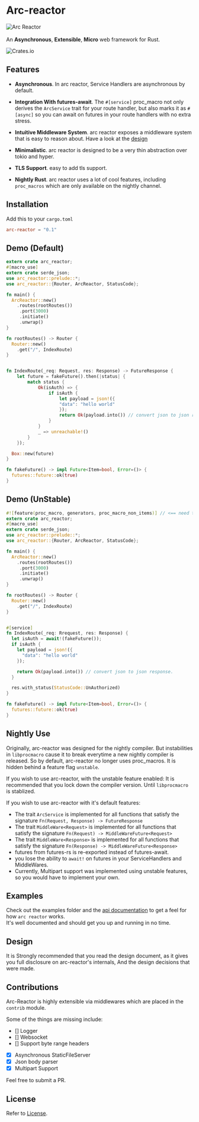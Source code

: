 # Arc-reactor

![Arc Reactor](https://preview.ibb.co/dFjdxH/Arc_reactor.png "Arc-Reactor: Asynchronous, Extensible, Micro web framework for Rust.")
<br/><br/>
An **Asynchronous**, **Extensible**, **Micro** web framework for Rust.

![Crates.io](https://img.shields.io/crates/d/arc-reactor.svg)

## Features

* **Asynchronous**. In arc reactor, Service Handlers are asynchronous by default.

* **Integration With futures-await**. The `#[service]` proc_macro not only derives the `ArcService` trait for your route handler, but also marks it as `#[async]` so you can await on futures in your route handlers with no extra stress.

* **Intuitive Middleware System**. arc reactor exposes a middleware system that is easy to reason about. Have a look at the [design](./DESIGN.md)

* **Minimalistic**. arc reactor is designed to be a very thin abstraction over tokio and hyper.

* **TLS Support**. easy to add tls support.

* **Nightly Rust**. arc reactor uses a lot of cool features, including `proc_macros` which are only available on the nightly channel.

## Installation

Add this to your `cargo.toml`

```toml
arc-reactor = "0.1"
```

## Demo (Default)

```rust
extern crate arc_reactor;
#[macro_use]
extern crate serde_json;
use arc_reactor::prelude::*;
use arc_reactor::{Router, ArcReactor, StatusCode};

fn main() {
  ArcReactor::new()
    .routes(rootRoutes())
     .port(3000)
     .initiate()
     .unwrap()
}

fn rootRoutes() -> Router {
  Router::new()
    .get("/", IndexRoute)
}


fn IndexRoute(_req: Request, res: Response) -> FutureResponse {
	let future = fakeFuture().then(|status| {
		match status {
			Ok(isAuth) => {
				if isAuth {
    				let payload = json!({
    			  	"data": "hello world"
    				});
    				return Ok(payload.into()) // convert json to json response.
  				}
			}
			_ => unreachable!()
		}
	});

  Box::new(future)
}

fn fakeFuture() -> impl Future<Item=bool, Error=()> {
  futures::future::ok(true)
}
```

## Demo (UnStable)

```rust
#![feature(proc_macro, generators, proc_macro_non_items)] // <== need to add this.
extern crate arc_reactor;
#[macro_use]
extern crate serde_json;
use arc_reactor::prelude::*;
use arc_reactor::{Router, ArcReactor, StatusCode};

fn main() {
  ArcReactor::new()
    .routes(rootRoutes())
     .port(3000)
     .initiate()
     .unwrap()
}

fn rootRoutes() -> Router {
  Router::new()
    .get("/", IndexRoute)
}


#[service]
fn IndexRoute(_req: Rrequest, res: Response) {
  let isAuth = await!(fakeFuture());
  if isAuth {
    let payload = json!({
      "data": "hello world"
    });

    return Ok(payload.into()) // convert json to json response.
  }

  res.with_status(StatusCode::UnAuthorized)
}

fn fakeFuture() -> impl Future<Item=bool, Error=()> {
  futures::future::ok(true)
}
```

## Nightly Use

Originally, arc-reactor was designed for the nightly compiler.
But instabilities in `libprocmacro` cause it to break everytime a new nightly compiler is released.
So by default, arc-reactor no longer uses proc_macros. It is hidden behind a feature flag `unstable`.

If you wish to use arc-reactor, with the unstable feature enabled:
It is recommended that you lock down the compiler version. Until `libprocmacro` is stablized.

If you wish to use arc-reactor with it's default features:
  - The trait `ArcService` is implemented for all functions that satisfy the signature `Fn(Request, Response) -> FutureResponse`
  - The trait `MiddleWare<Request>` is implemented for all functions that satisfy the signature `Fn(Request) -> MiddleWareFuture<Request>`
  - The trait `MiddleWare<Response>` is implemented for all functions that satisfy the signature `Fn(Response) -> MiddleWareFuture<Response>`
  - futures from futures-rs is re-exported instead of futures-await.
  - you lose the ability to `await!` on futures in your ServiceHandlers and MiddleWares.
  - Currently, Multipart support was implemented using unstable features, so you would have to implement your own.

## Examples

Check out the examples folder and the [api documentation](https://docs.rs/arc-reactor/~0.1) to get a feel for how `arc reactor` works.
<br>
It's well documented and should get you up and running in no time.

## Design
It is Strongly recommended that you read the design document, as it gives you full disclosure on arc-reactor's internals,
And the design decisions that were made.

## Contributions
Arc-Reactor is highly extensible via middlewares which are placed in the `contrib` module.

Some of the things are missing include:
 - [] Logger
 - [] Websocket
 - [] Support byte range headers
 - [x] Asynchronous StaticFileServer
 - [x] Json body parser
 - [x] Multipart Support

Feel free to submit a PR.

## License

Refer to [License](https://github.com/SeunLanLege/arc-reactor/blob/master/LICENSE).
